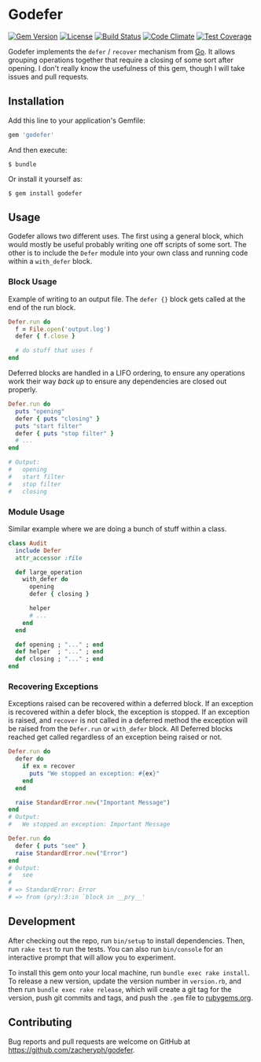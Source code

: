 # Godefer

[![Gem Version](https://img.shields.io/gem/v/godefer.svg)](https://rubygems.org/gems/godefer)
[![License](https://img.shields.io/badge/license-mit-blue.svg)](https://raw.githubusercontent.com/zacheryph/godefer/master/LICENSE)
[![Build Status](https://travis-ci.org/zacheryph/godefer.svg?branch=master)](https://travis-ci.org/zacheryph/godefer)
[![Code Climate](https://codeclimate.com/github/zacheryph/godefer/badges/gpa.svg)](https://codeclimate.com/github/zacheryph/godefer)
[![Test Coverage](https://codeclimate.com/github/zacheryph/godefer/badges/coverage.svg)](https://codeclimate.com/github/zacheryph/godefer/coverage)

Godefer implements the `defer` / `recover` mechanism from [Go](https://golang.org).  It allows grouping operations together that require a closing of some sort after opening.  I don't really know the usefulness of this gem, though I will take issues and pull requests.

## Installation

Add this line to your application's Gemfile:

```ruby
gem 'godefer'
```

And then execute:

    $ bundle

Or install it yourself as:

    $ gem install godefer

## Usage

Godefer allows two different uses.  The first using a general block, which would mostly be useful probably writing one off scripts of some sort.  The other is to include the `Defer` module into your own class and running code within a `with_defer` block.

### Block Usage

Example of writing to an output file.  The `defer {}` block gets called at the end of the run block.

```ruby
Defer.run do
  f = File.open('output.log')
  defer { f.close }

  # do stuff that uses f
end
```

Deferred blocks are handled in a LIFO ordering, to ensure any operations work their way _back up_ to ensure any dependencies are closed out properly.

```ruby
Defer.run do
  puts "opening"
  defer { puts "closing" }
  puts "start filter"
  defer { puts "stop filter" }
  # ...
end

# Output:
#   opening
#   start filter
#   stop filter
#   closing
```

### Module Usage

Similar example where we are doing a bunch of stuff within a class.

```ruby
class Audit
  include Defer
  attr_accessor :file

  def large_operation
    with_defer do
      opening
      defer { closing }

      helper
      # ...
    end
  end

  def opening ; "..." ; end
  def helper  ; "..." ; end
  def closing ; "..." ; end
end
```

### Recovering Exceptions

Exceptions raised can be recovered within a deferred block.  If an exception is recovered within a defer block, the exception is stopped.  If an exception is raised, and `recover` is not called in a deferred method the exception will be raised from the `Defer.run` or `with_defer` block.  All Deferred blocks reached get called regardless of an exception being raised or not.

```ruby
Defer.run do
  defer do
    if ex = recover
      puts "We stopped an exception: #{ex}"
    end
  end

  raise StandardError.new("Important Message")
end
# Output:
#   We stopped an exception: Important Message

Defer.run do
  defer { puts "see" }
  raise StandardError.new("Error")
end
# Output:
#   see
#
# => StandardError: Error
# => from (pry):3:in `block in __pry__'
```

## Development

After checking out the repo, run `bin/setup` to install dependencies. Then, run `rake test` to run the tests. You can also run `bin/console` for an interactive prompt that will allow you to experiment.

To install this gem onto your local machine, run `bundle exec rake install`. To release a new version, update the version number in `version.rb`, and then run `bundle exec rake release`, which will create a git tag for the version, push git commits and tags, and push the `.gem` file to [rubygems.org](https://rubygems.org).

## Contributing

Bug reports and pull requests are welcome on GitHub at https://github.com/zacheryph/godefer.
